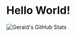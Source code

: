 # Hello World!
<!-- <img src="https://github.com/geraldelorm/geraldelorm/blob/master/img/dev.jpg"> -->
![Gerald's GitHub Stats](https://github-readme-stats.vercel.app/api?username=geraldelorm&show_icons=true&theme=nightowl)

<!--
**geraldelorm/geraldelorm** is a ✨ _special_ ✨ repository because its `README.md` (this file) appears on your GitHub profile.

Here are some ideas to get you started:

- 🔭 I’m currently working on ...
- 🌱 I’m currently learning ...
- 👯 I’m looking to collaborate on ...
- 🤔 I’m looking for help with ...
- 💬 Ask me about ...
- 📫 How to reach me: ...
- 😄 Pronouns: ...
- ⚡ Fun fact: ...
-->
